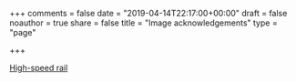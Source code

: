 +++
comments = false
date = "2019-04-14T22:17:00+00:00"
draft = false
noauthor = true
share = false
title = "Image acknowledgements"
type = "page"

+++

<p><a href="https://commons.wikimedia.org/wiki/File:High_Speed_Rail_(HER)_in_Shanghai.jpg">High-speed rail</a></p>





